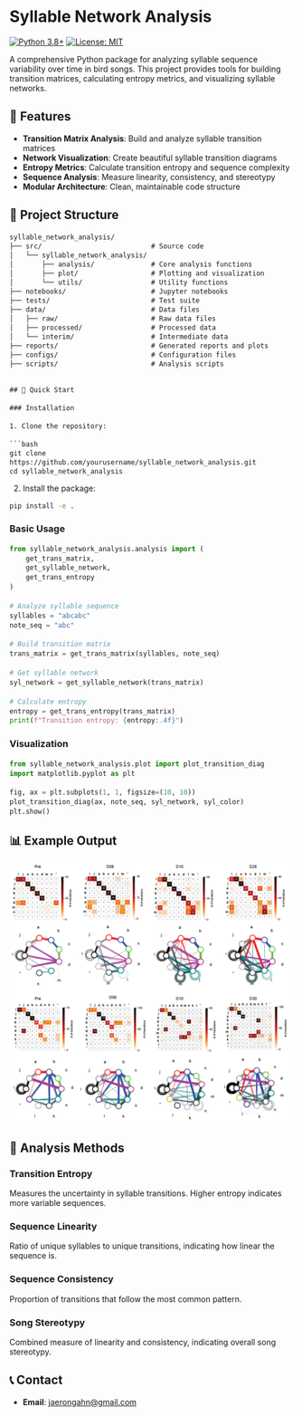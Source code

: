 # Syllable Network Analysis

[![Python 3.8+](https://img.shields.io/badge/python-3.8+-blue.svg)](https://www.python.org/downloads/)
[![License: MIT](https://img.shields.io/badge/License-MIT-yellow.svg)](https://opensource.org/licenses/MIT)

A comprehensive Python package for analyzing syllable sequence variability over time in bird songs. This project provides tools for building transition matrices, calculating entropy metrics, and visualizing syllable networks.

## 🎯 Features

- **Transition Matrix Analysis**: Build and analyze syllable transition matrices
- **Network Visualization**: Create beautiful syllable transition diagrams
- **Entropy Metrics**: Calculate transition entropy and sequence complexity
- **Sequence Analysis**: Measure linearity, consistency, and stereotypy
- **Modular Architecture**: Clean, maintainable code structure

## 📁 Project Structure

```
syllable_network_analysis/
├── src/                           # Source code
│   └── syllable_network_analysis/
│       ├── analysis/              # Core analysis functions
│       ├── plot/                  # Plotting and visualization
│       └── utils/                 # Utility functions
├── notebooks/                     # Jupyter notebooks
├── tests/                         # Test suite
├── data/                          # Data files
│   ├── raw/                       # Raw data files
│   ├── processed/                 # Processed data
│   └── interim/                   # Intermediate data
├── reports/                       # Generated reports and plots
├── configs/                       # Configuration files
├── scripts/                       # Analysis scripts
```
```

## 🚀 Quick Start

### Installation

1. Clone the repository:

```bash
git clone https://github.com/yourusername/syllable_network_analysis.git
cd syllable_network_analysis
```

2. Install the package:

```bash
pip install -e .
```

### Basic Usage

```python
from syllable_network_analysis.analysis import (
    get_trans_matrix,
    get_syllable_network,
    get_trans_entropy
)

# Analyze syllable sequence
syllables = "abcabc"
note_seq = "abc"

# Build transition matrix
trans_matrix = get_trans_matrix(syllables, note_seq)

# Get syllable network
syl_network = get_syllable_network(trans_matrix)

# Calculate entropy
entropy = get_trans_entropy(trans_matrix)
print(f"Transition entropy: {entropy:.4f}")
```

### Visualization

```python
from syllable_network_analysis.plot import plot_transition_diag
import matplotlib.pyplot as plt

fig, ax = plt.subplots(1, 1, figsize=(10, 10))
plot_transition_diag(ax, note_seq, syl_network, syl_color)
plt.show()
```

## 📊 Example Output

![Syllable Network Visualization](reports/output.png)

## 🔬 Analysis Methods

### Transition Entropy

Measures the uncertainty in syllable transitions. Higher entropy indicates more variable sequences.

### Sequence Linearity

Ratio of unique syllables to unique transitions, indicating how linear the sequence is.

### Sequence Consistency

Proportion of transitions that follow the most common pattern.

### Song Stereotypy

Combined measure of linearity and consistency, indicating overall song stereotypy.

## 📞 Contact

- **Email**: jaerongahn@gmail.com
